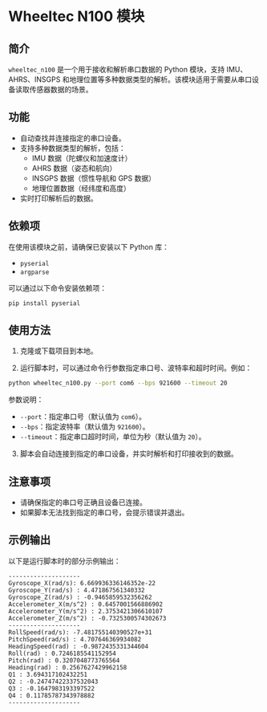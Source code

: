 # Wheeltec N100 模块

## 简介

`wheeltec_n100` 是一个用于接收和解析串口数据的 Python 模块，支持 IMU、AHRS、INSGPS 和地理位置等多种数据类型的解析。该模块适用于需要从串口设备读取传感器数据的场景。

## 功能

- 自动查找并连接指定的串口设备。
- 支持多种数据类型的解析，包括：
  - IMU 数据（陀螺仪和加速度计）
  - AHRS 数据（姿态和航向）
  - INSGPS 数据（惯性导航和 GPS 数据）
  - 地理位置数据（经纬度和高度）
- 实时打印解析后的数据。

## 依赖项

在使用该模块之前，请确保已安装以下 Python 库：

- `pyserial`
- `argparse`

可以通过以下命令安装依赖项：

```bash
pip install pyserial
```

## 使用方法

1. 克隆或下载项目到本地。

2. 运行脚本时，可以通过命令行参数指定串口号、波特率和超时时间。例如：

```bash
python wheeltec_n100.py --port com6 --bps 921600 --timeout 20
```

参数说明：
- `--port`：指定串口号（默认值为 `com6`）。
- `--bps`：指定波特率（默认值为 `921600`）。
- `--timeout`：指定串口超时时间，单位为秒（默认值为 `20`）。

3. 脚本会自动连接到指定的串口设备，并实时解析和打印接收到的数据。

## 注意事项

- 请确保指定的串口号正确且设备已连接。
- 如果脚本无法找到指定的串口号，会提示错误并退出。

## 示例输出

以下是运行脚本时的部分示例输出：

```
--------------------
Gyroscope_X(rad/s): 6.669936336146352e-22
Gyroscope_Y(rad/s) : 4.471867561340332
Gyroscope_Z(rad/s) : -0.9465859532356262
Accelerometer_X(m/s^2) : 0.6457001566886902
Accelerometer_Y(m/s^2) : 2.3753421306610107
Accelerometer_Z(m/s^2) : -0.7325300574302673
--------------------
RollSpeed(rad/s): -7.481755140390527e+31
PitchSpeed(rad/s) : 4.707646369934082
HeadingSpeed(rad) : -0.9872435331344604
Roll(rad) : 0.7246185541152954
Pitch(rad) : 0.3207048773765564
Heading(rad) : 0.2567627429962158
Q1 : 3.694317102432251
Q2 : -0.24747422337532043
Q3 : -0.1647983193397522
Q4 : 0.11785787343978882
--------------------
```
